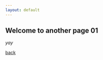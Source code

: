 ```yaml
---
layout: default
---
```


## Welcome to another page 01

_yay_
<amp-img width="600" height="300" layout="responsive" src="assets/images/img.jpg"></amp-img>

[back](./)
